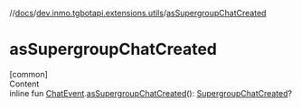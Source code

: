 //[docs](../../index.md)/[dev.inmo.tgbotapi.extensions.utils](index.md)/[asSupergroupChatCreated](as-supergroup-chat-created.md)



# asSupergroupChatCreated  
[common]  
Content  
inline fun [ChatEvent](../dev.inmo.tgbotapi.types.message.ChatEvents.abstracts/-chat-event/index.md).[asSupergroupChatCreated](as-supergroup-chat-created.md)(): [SupergroupChatCreated](../dev.inmo.tgbotapi.types.message.ChatEvents/-supergroup-chat-created/index.md)?  



